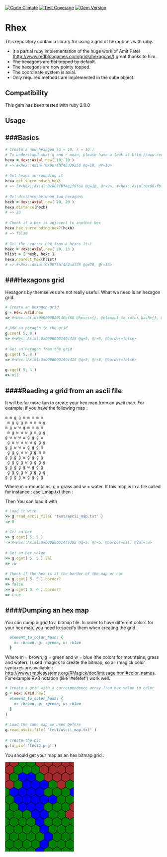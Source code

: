 [![Code Climate](https://codeclimate.com/github/czuger/rhex/badges/gpa.svg)](https://codeclimate.com/github/czuger/rhex)
[![Test Coverage](https://codeclimate.com/github/czuger/rhex/badges/coverage.svg)](https://codeclimate.com/github/czuger/rhex/coverage)
[![Gem Version](https://badge.fury.io/rb/rhex.svg)](https://badge.fury.io/rb/rhex)

# Rhex
This repository contain a library for using a grid of hexagones with ruby.

* It a partial ruby implementation of the huge work of Amit Patel (http://www.redblobgames.com/grids/hexagons/) great thanks to him.
* ~~The hexagons are flat topped by default~~.
* The hexagons are now pointy topped.
* The coordinate system is axial.
* Only required methods are implemented in the cube object.

## Compatibility

This gem has been tested with ruby 2.0.0

## Usage

###Basics
------

```ruby
# Create a new hexagon (q = 10, r = 10 )
# To understand what q and r mean, please have a look at http://www.redblobgames.com/grids/hexagons/#coordinates
hexa = Hex::Axial.new( 10, 10 )
# => #<Hex::Axial:0x007fbf48339258 @q=10, @r=10>

# Get hexes surrounding it
hexa.get_surrounding_hexs
# => [#<Hex::Axial:0x007fbf482f9f68 @q=10, @r=9>, #<Hex::Axial:0x007fbf482f9f40 @q=11, @r=9>, ... ]

# Get distance between two hexagons
hexb = Hex::Axial.new( 20, 20 )
hexa.distance(hexb)
# => 20

# Check if a hex is adjacent to another hex
hexa.hex_surrounding_hex?(hexb)
# => false

# Get the nearset hex from a hexes list
hexc = Hex::Axial.new( 20, 13 )
hlist = [ hexb, hexc ]
hexa.nearest_hex(hlist)
# => #<Hex::Axial:0x007fbf482ad528 @q=20, @r=13>
```

###Hexagons grid
------

Hexagons by themselves are not really useful. What we need is an hexagon grid.

```ruby
# Create an hexagon grid
g = Hex::Grid.new
=> #<Hex::Grid:0x0000000140bf68 @hexes={}, @element_to_color_hash={}, @hex_ray=16, @hex_height=32.0, @hex_width=27.712812921102035, @half_width=13.856406460551018, @quarter_height=8.0>

# Add an hexagon to the grid
g.cset( 5, 8 )
=> #<Hex::Axial:0x0000000140c418 @q=5, @r=8, @border=false>

# Get an hexagon from the grid
g.cget( 5, 8 )
=> #<Hex::Axial:0x0000000140c418 @q=5, @r=8, @border=false>

g.cget( 5, 4 )
=> nil
```

####Reading a grid from an ascii file
------

It will be far more fun to create your hex map from an ascii map. For example, if you have the following map : 

```
m m g g m m m m m
 m g g g m m m m g
m g w w g m m m m
 m g w w w g m g g
g w w w w g g g w
 g w w w w w g g g
g g w w w g g g m
 g g g w w g g m m
g g g g w g g g g
 g g g g w g g g g
g g g g g w g g g
 g g g g w g g g g
g g g g w g g g g
```

Where m = mountains, g = grass and w = water. If this map is in a file called for instance : ascii_map.txt then : 

Then You can load it with 
```ruby
# Load it with 
>> g.read_ascii_file( 'test/ascii_map.txt' )
=> 0

# Get an hex 
>> g.cget( 5, 5 )
=> #<Hex::Axial:0x00000001445308 @q=5, @r=5, @border=nil, @val=:w>

# Get an hex value
>> g.cget( 5, 5 ).val
=> :w

# Check if the hex is at the border of the map or not 
>> g.cget( 5, 5 ).border?
=> false
>> g.cget( 0, 0 ).border?
=> true
```

####Dumping an hex map
------

You can dump a grid to a bitmap file. In order to have different colors for your hex map, you need to specify them when creating the grid.
```ruby
  element_to_color_hash: {
    m: :brown, g: :green, w: :blue
  }
```
Where m = brown, g = green and w = blue (the colors for mountains, grass and water). 
I used rmagick to create the bitmap, so all rmagick color syntaxes are avaliable : http://www.simplesystems.org/RMagick/doc/imusage.html#color_names.
For example RVB notation (like '#efefef') work well.

```ruby
# Create a grid with a correspondence array from hex value to color
g = Hex::Grid.new(
  element_to_color_hash: {
    m: :brown, g: :green, w: :blue
  }
)

# Load the same map we used before
g.read_ascii_file( 'test/ascii_map.txt' )

# Create the pic
g.to_pic( 'test2.png' )
```

You should get your map as an hex bitmap grid : 

![test picture](/images/test2.png)
